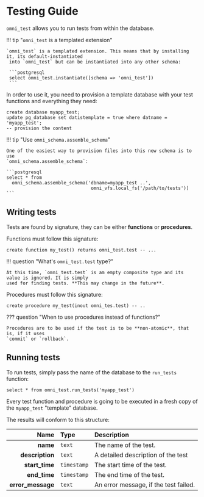 # Testing Guide

`omni_test` allows you to run tests from within the database.

!!! tip "`omni_test` is a templated extension"

    `omni_test` is a templated extension. This means that by installing it, its default-instantiated
     into `omni_test` but can be instantiated into any other schema:

     ```postgresql 
     select omni_test.instantiate([schema => 'omni_test'])
     ```

In order to use it, you need to provision a template database with your test functions and everything they need:

```postgresql
create database myapp_test;
update pg_database set datistemplate = true where datname = 'myapp_test';
-- provision the content
```

!!! tip "Use `omni_schema.assemble_schema`"

    One of the easiest way to provision files into this new schema is to use
    `omni_schema.assemble_schema`:

    ```postgresql
    select * from 
      omni_schema.assemble_schema('dbname=myapp_test ..',
                                   omni_vfs.local_fs('/path/to/tests'))
    ```

## Writing tests

Tests are found by signature, they can be either **functions** or **procedures**. 

Functions must follow this signature:

```postgresql
create function my_test() returns omni_test.test -- ...
```

!!! question "What's `omni_test.test` type?"

    At this time, `omni_test.test` is am empty composite type and its value is ignored. It is simply
    used for finding tests. **This may change in the future**.


Procedures must follow this signature:

```postgresql
create procedure my_test(inout omni_tes.test) -- ..
```

??? question "When to use procedures instead of functions?"

    Procedures are to be used if the test is to be **non-atomic**, that is, if it uses
    `commit` or `rollback`.

## Running tests

To run tests, simply pass the name of the database to the `run_tests` function:

```postgresql
select * from omni_test.run_tests('myapp_test')
```

Every test function and procedure is going to be executed in a fresh copy of the
`myapp_test` "template" database.

The results will conform to this structure:

|          **Name** | Type        | Description                           |
|------------------:|:------------|:--------------------------------------|
|          **name** | `text`      | The name of the test.                 |
|   **description** | `text`      | A detailed description of the test    |
|    **start_time** | `timestamp` | The start time of the test.           |
|      **end_time** | `timestamp` | The end time of the test.             |
| **error_message** | `text`      | An error message, if the test failed. |